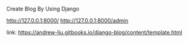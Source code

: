 Create Blog  By Using Django

http://127.0.0.1:8000/
http://127.0.0.1:8000/admin

link: https://andrew-liu.gitbooks.io/django-blog/content/template.html